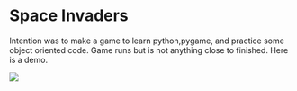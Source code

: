 # Space Invaders
Intention was to make a game to learn python,pygame, and practice some object oriented code.
Game runs but is not anything close to finished. 
Here is a demo. 

<img src="https://imgur.com/DP7CR1d.gif"/>

